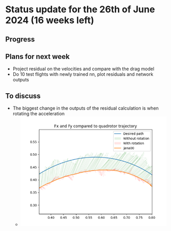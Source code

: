 # Status update for the 26th of June 2024 (16 weeks left)

## Progress

## Plans for next week
- Project residual on the velocities and compare with the drag model
- Do 10 test flights with newly trained nn, plot residuals and network outputs

## To discuss
- The biggest change in the outputs of the residual calculation is when rotating the acceleration
    - ![alt text](https://github.com/Tupryk/BachelorThesis/blob/main/status_updates/wrwtr.png?raw=true)

